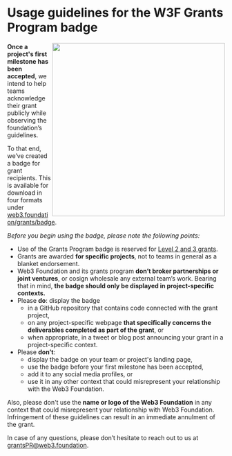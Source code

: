 # Usage guidelines for the W3F Grants Program badge

<img align="right" width="400" src="/img/badge_black.svg" />

**Once a project's first milestone has been accepted**, we intend to help teams acknowledge their grant publicly while observing the foundation’s guidelines.

To that end, we’ve created a badge for grant recipients. This is available for download in four formats under [web3.foundation/grants/badge](https://web3.foundation/grants/badge).

*Before you begin using the badge, please note the following points:*

- Use of the Grants Program badge is reserved for [Level 2 and 3 grants](https://github.com/w3f/Grants-Program/blob/master/README.md#level_slider-levels).
- Grants are awarded **for specific projects**, not to teams in general as a blanket endorsement.
- Web3 Foundation and its grants program **don’t broker partnerships or joint ventures**, or cosign wholesale any external team’s work. Bearing that in mind, **the badge should only be displayed in project-specific contexts.**
- Please **do**: display the badge
  - in a GitHub repository that contains code connected with the grant project,
  - on any project-specific webpage **that specifically concerns the deliverables completed as part of the grant**, or
  - when appropriate, in a tweet or blog post announcing your grant in a project-specific context.
- Please **don’t**:
  - display the badge on your team or project's landing page,
  - use the badge before your first milestone has been accepted,
  - add it to any social media profiles, or
  - use it in any other context that could misrepresent your relationship with the Web3 Foundation.


Also, please don't use the **name or logo of the Web3 Foundation** in any context that could misrepresent your relationship with Web3 Foundation. Infringement of these guidelines can result in an immediate annulment of the grant.

In case of any questions, please don’t hesitate to reach out to us at grantsPR@web3.foundation.
